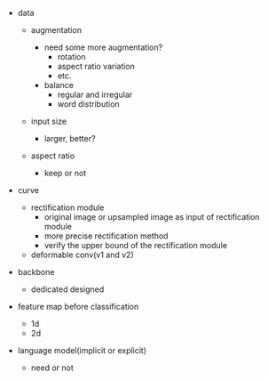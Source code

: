- data 
  - augmentation
    - need some more augmentation?
      - rotation
      - aspect ratio variation
      - etc.
    - balance
      - regular and irregular
      - word distribution

  - input size
    - larger, better?

  - aspect ratio
    - keep or not
  
- curve
  - rectification module
    - original image or upsampled image as input of rectification module
    - more precise rectification method
    - verify the upper bound of the rectification module
  - deformable conv(v1 and v2)
  
- backbone
  - dedicated designed
  
- feature map before classification
  - 1d
  - 2d
  
- language model(implicit or explicit)
  - need or not
